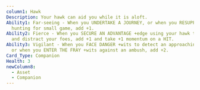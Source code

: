 ```yaml
---
column1: Hawk
Description: Your hawk can aid you while it is aloft.
Ability1: Far-seeing - When you UNDERTAKE A JOURNEY, or when you RESUPPLY by
  hunting for small game, add +1.
Ability2: Fierce - When you SECURE AN ADVANTAGE +edge using your hawk to harass
  and distract your foes, add +1 and take +1 momentum on a HIT.
Ability3: Vigilant - When you FACE DANGER +wits to detect an approaching threat,
  or when you ENTER THE FRAY +wits against an ambush, add +2.
Card_Type: Companion
Health: 3
newColumn8:
  - Asset
  - Companion
---
```

